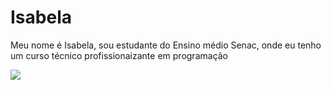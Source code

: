 <h1>Isabela</h1>
<p>Meu nome é Isabela, sou estudante do Ensino médio Senac, onde eu tenho um curso técnico profissionaizante em programação</p>
<img src="https://gifdb.com/modern-family alt=""widht = ""height="">

<!---
isafernanndes/isafernanndes is a ✨ special ✨ repository because its `README.md` (this file) appears on your GitHub profile.
You can click the Preview link to take a look at your changes.
--->
